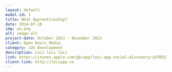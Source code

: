 ```yaml
---
layout: default
modal-id: 1
title: What Apprenticeship?
date: 2014-07-18
img: wa.png
alt: image-alt
project-date: October 2013 - November 2013
client: Open Doors Media
category: iOS Development
description: Loci loci loci
link: https://itunes.apple.com/gb/app/loci-app-social-discovery/id785534870?mt=8
client-link: http://lociapp.co
---
```

